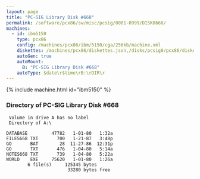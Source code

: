 ```yaml
---
layout: page
title: "PC-SIG Library Disk #668"
permalink: /software/pcx86/sw/misc/pcsig/0001-0999/DISK0668/
machines:
  - id: ibm5150
    type: pcx86
    config: /machines/pcx86/ibm/5150/cga/256kb/machine.xml
    diskettes: /machines/pcx86/diskettes.json,/disks/pcsig0/pcx86/diskettes.json
    autoGen: true
    autoMount:
      B: "PC-SIG Library Disk #668"
    autoType: $date\r$time\rB:\rDIR\r
---
```


{% include machine.html id="ibm5150" %}

### Directory of PC-SIG Library Disk #668

     Volume in drive A has no label
     Directory of A:\

    DATABASE         47782   1-01-80   1:32a
    FILES668 TXT       700   1-21-87   3:48p
    GO       BAT        28  11-27-86  12:31p
    GO       TXT       476   1-04-80   5:14a
    NOTES668 TXT       739   1-04-80   5:22a
    WORLD    EXE     75620   1-01-80   1:26a
            6 file(s)     125345 bytes
                           33280 bytes free
